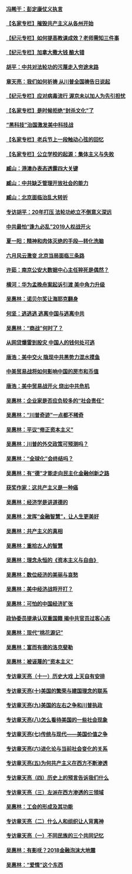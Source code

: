 #### [冯睎干：彭定康仗义执言](../pages/nsc423/n13573222.md?t=03140903) 
#### [【名家专栏】摧毁共产主义从各州开始](../pages/nsc423/n13076376.md?t=03140903) 
#### [【纪元专栏】如何提高教课成效？老师需知三件事](../pages/nsc423/n12417848.md?t=03140903) 
#### [【纪元专栏】加拿大撒大钱 酿大错](../pages/nsc423/n12406564.md?t=03140903) 
#### [胡平：中共对法轮功的污蔑走入穷途末路](../pages/nsc423/n12266737.md?t=03140903) 
#### [章天亮：我们如何祈祷 从川普全国祷告日说起](../pages/nsc423/n11944627.md?t=03140903) 
#### [【纪元专栏】应对病毒流行 渥京未以加人为先引担忧](../pages/nsc423/n11875714.md?t=03140903) 
#### [【名家专栏】是时候拒绝“封杀文化”了](../pages/nsc423/n11814093.md?t=03140903) 
#### [“黑科技”治国激发美中科技战](../pages/nsc423/n11638056.md?t=03140903) 
#### [【名家专栏】老兵节上一段触动心弦的回忆](../pages/nsc423/n11646016.md?t=03140903) 
#### [【名家专栏】公立学校的起源：集体主义与失败](../pages/nsc423/n11601833.md?t=03140903) 
#### [臧山：港澳办表态透露四大关键](../pages/nsc423/n11421628.md?t=03140903) 
#### [臧山：中共缺乏管理开放社会的能力](../pages/nsc423/n11407457.md?t=03140903) 
#### [臧山：北京面临治乱大转折](../pages/nsc423/n11406895.md?t=03140903) 
#### [专访胡平：20年打压 法轮功屹立不倒意义深远](../pages/nsc423/n11398800.md?t=03140903) 
#### [中共最怕“逢九必乱”2019人权战开火](../pages/nsc423/n11385248.md?t=03140903) 
#### [夏一阳：精神和肉体灭绝的手段—转化洗脑](../pages/nsc423/n11368250.md?t=03140903) 
#### [六月风云激变 北京当局面临三条路](../pages/nsc423/n11313668.md?t=03140903) 
#### [许茹：南京公安大数据中心主任猝死是偶然？](../pages/nsc423/n11064744.md?t=03140903) 
#### [横河：华为孟晚舟案起诉引渡 美中角力升级](../pages/nsc423/n11027230.md?t=03140903) 
#### [吴惠林：诺贝尔奖让海耶克翻身](../pages/nsc423/n10890049.md?t=03140903) 
#### [何坚：逃逃逃 逃离中国与逃离中共](../pages/nsc423/n10592891.md?t=03140903) 
#### [吴惠林：“商战”何时了？](../pages/nsc423/n10573558.md?t=03140903) 
#### [从网贷爆雷到股灾 中国人的钱何处可逃](../pages/nsc423/n10572800.md?t=03140903) 
#### [唐浩：美中交火 隐现中共黑势力混水摸鱼](../pages/nsc423/n10544040.md?t=03140903) 
#### [中美贸易战将如何影响中国的房市和币值](../pages/nsc423/n10543697.md?t=03140903) 
#### [唐浩：美中贸易战开火 烧出中共危机](../pages/nsc423/n10540126.md?t=03140903) 
#### [吴惠林：企业家是否应负较多的“社会责任”](../pages/nsc423/n10535022.md?t=03140903) 
#### [吴惠林：“川普奇迹”一点都不稀奇](../pages/nsc423/n10512808.md?t=03140903) 
#### [吴惠林：平议“修正资本主义”](../pages/nsc423/n10495724.md?t=03140903) 
#### [吴惠林：川普的外交政策可预测吗？](../pages/nsc423/n10462387.md?t=03140903) 
#### [吴惠林：“全球化”会终结吗？](../pages/nsc423/n10452838.md?t=03140903) 
#### [吴惠林：有“德”才能走向民主化金融创新之路](../pages/nsc423/n10432292.md?t=03140903) 
#### [获奖作家：这共产主义是一种癌](../pages/nsc423/n10431541.md?t=03140903) 
#### [吴惠林：经济学是讲道德的](../pages/nsc423/n10398014.md?t=03140903) 
#### [吴惠林：发挥“金融智慧”，让人生更美好](../pages/nsc423/n10375019.md?t=03140903) 
#### [吴惠林：共产主义的真相](../pages/nsc423/n10351394.md?t=03140903) 
#### [吴惠林：重拾古人的智慧](../pages/nsc423/n10337691.md?t=03140903) 
#### [吴惠林：理念永恒的《资本主义与自由》](../pages/nsc423/n10316274.md?t=03140903) 
#### [吴惠林：数位经济的美丽与哀愁](../pages/nsc423/n10292946.md?t=03140903) 
#### [吴惠林：美中经济战将开打？](../pages/nsc423/n10258825.md?t=03140903) 
#### [吴惠林：可怕的中国经济扩张](../pages/nsc423/n10219147.md?t=03140903) 
#### [政协委员提承认双重国籍 揭中共官员过客心态](../pages/nsc423/n10208809.md?t=03140903) 
#### [吴惠林：现代“桃花源记”](../pages/nsc423/n10185234.md?t=03140903) 
#### [吴惠林：富而有德的洛克斐勒](../pages/nsc423/n10142264.md?t=03140903) 
#### [吴惠林：被诬蔑的“资本主义”](../pages/nsc423/n10124816.md?t=03140903) 
#### [专访章天亮（十一）历史大戏 上天自有安排](../pages/nsc423/n10094905.md?t=03140903) 
#### [专访章天亮(十)美国的繁荣与建国理念的联系](../pages/nsc423/n10094899.md?t=03140903) 
#### [专访章天亮(九)美国的左右之争和川普执政](../pages/nsc423/n10094889.md?t=03140903) 
#### [专访章天亮(八)怎么看待美国的一些社会现象](../pages/nsc423/n10094857.md?t=03140903) 
#### [专访章天亮(七)传统与现代——美国价值之争](../pages/nsc423/n10093140.md?t=03140903) 
#### [专访章天亮(六)进化论与当前社会变化的关系](../pages/nsc423/n10092036.md?t=03140903) 
#### [专访章天亮(五)为何共产主义在西方不断渗透](../pages/nsc423/n10083620.md?t=03140903) 
#### [专访章天亮（四）历史上的预言告诉我们什么](../pages/nsc423/n10083606.md?t=03140903) 
#### [专访章天亮（三）左派在西方渗透的三领域](../pages/nsc423/n10081115.md?t=03140903) 
#### [吴惠林：工会的形成及其功能](../pages/nsc423/n10080633.md?t=03140903) 
#### [专访章天亮（二）什么人和组织让人背离神](../pages/nsc423/n10076637.md?t=03140903) 
#### [专访章天亮（一）不同民族的三个共同记忆](../pages/nsc423/n10074188.md?t=03140903) 
#### [吴惠林：有影呒？2018金融泡沫大地震](../pages/nsc423/n10040534.md?t=03140903) 
#### [吴惠林：“爱情”这个东西](../pages/nsc423/n10019423.md?t=03140903) 

